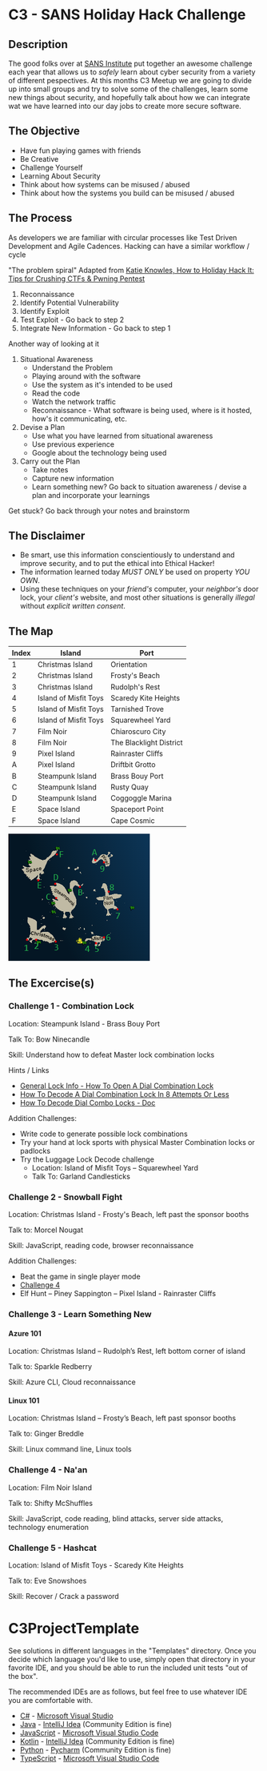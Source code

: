 # C3 - SANS Holiday Hack Challenge

## Description

The good folks over at [SANS Institute](https://www.sans.org/) put together an awesome challenge each year that allows us to _safely_ learn about cyber security from a variety of different pespectives. At this months C3 Meetup we are going to divide up into small groups and try to solve some of the challenges, learn some new things about security, and hopefully
talk about how we can integrate wat we have learned into our day jobs to create more secure software.

## The Objective

- Have fun playing games with friends
- Be Creative
- Challenge Yourself
- Learning About Security
- Think about how systems can be misused / abused
- Think about how the systems you build can be misused / abused

## The Process

As developers we are familiar with circular processes like Test Driven Development and Agile Cadences. Hacking can have a similar workflow / cycle

"The problem spiral" Adapted from [Katie Knowles, How to Holiday Hack It: Tips for Crushing CTFs & Pwning Pentest](https://www.youtube.com/watch?v=c02mH7F1xvU)

1. Reconnaissance
2. Identify Potential Vulnerability
3. Identify Exploit
4. Test Exploit - Go back to step 2
5. Integrate New Information - Go back to step 1

Another way of looking at it

1. Situational Awareness
   - Understand the Problem
   - Playing around with the software
   - Use the system as it's intended to be used
   - Read the code
   - Watch the network traffic
   - Reconnaissance - What software is being used, where is it hosted, how's it communicating, etc.
2. Devise a Plan
   - Use what you have learned from situational awareness
   - Use previous experience
   - Google about the technology being used
3. Carry out the Plan
   - Take notes
   - Capture new information
   - Learn something new? Go back to situation awareness / devise a plan and incorporate your learnings

Get stuck? Go back through your notes and brainstorm

## The Disclaimer

- Be smart, use this information conscientiously to understand and improve security, and to put the ethical into Ethical Hacker!
- The information learned today _MUST ONLY_ be used on property _YOU OWN_.
- Using these techniques on your _friend's_ computer, your _neighbor's_ door lock, your _client's_ website, and most other situations is generally _illegal_ without _explicit written consent_.

## The Map

| Index | Island                | Port                    |
| ----- | --------------------- | ----------------------- |
| 1     | Christmas Island      | Orientation             |
| 2     | Christmas Island      | Frosty's Beach          |
| 3     | Christmas Island      | Rudolph's Rest          |
| 4     | Island of Misfit Toys | Scaredy Kite Heights    |
| 5     | Island of Misfit Toys | Tarnished Trove         |
| 6     | Island of Misfit Toys | Squarewheel Yard        |
| 7     | Film Noir             | Chiaroscuro City        |
| 8     | Film Noir             | The Blacklight District |
| 9     | Pixel Island          | Rainraster Cliffs       |
| A     | Pixel Island          | Driftbit Grotto         |
| B     | Steampunk Island      | Brass Bouy Port         |
| C     | Steampunk Island      | Rusty Quay              |
| D     | Steampunk Island      | Coggoggle Marina        |
| E     | Space Island          | Spaceport Point         |
| F     | Space Island          | Cape Cosmic             |

![Island Map](island-map.png "Island Map")

## The Excercise(s)

### Challenge 1 - Combination Lock

Location: Steampunk Island - Brass Bouy Port

Talk To: Bow Ninecandle

Skill: Understand how to defeat Master lock combination locks

Hints / Links

- [General Lock Info - How To Open A Dial Combination Lock](https://www.youtube.com/watch?v=3zwZgQcaE38)
- [How To Decode A Dial Combination Lock In 8 Attempts Or Less](https://www.youtube.com/watch?v=27rE5ZvWLU0)
- [How To Decode Dial Combo Locks - Doc](https://docs.google.com/document/d/1QhKZLDr22G0RpuTSGm0M6pz4dG82IByesim3elwfw98/edit)

Addition Challenges:

- Write code to generate possible lock combinations
- Try your hand at lock sports with physical Master Combination locks or padlocks
- Try the Luggage Lock Decode challenge
  - Location: Island of Misfit Toys – Squarewheel Yard
  - Talk To: Garland Candlesticks

### Challenge 2 - Snowball Fight

Location: Christmas Island - Frosty's Beach, left past the sponsor booths

Talk to: Morcel Nougat

Skill: JavaScript, reading code, browser reconnaissance

Addition Challenges:

- Beat the game in single player mode
- [Challenge 4](#challenge-4---naan)
- Elf Hunt – Piney Sappington – Pixel Island - Rainraster Cliffs

### Challenge 3 - Learn Something New

#### Azure 101

Location: Christmas Island – Rudolph’s Rest, left bottom corner of island

Talk to: Sparkle Redberry

Skill: Azure CLI, Cloud reconnaissance

#### Linux 101

Location: Christmas Island – Frosty’s Beach, left past sponsor booths

Talk to: Ginger Breddle

Skill: Linux command line, Linux tools

### Challenge 4 - Na'an

Location: Film Noir Island

Talk to: Shifty McShuffles

Skill: JavaScript, code reading, blind attacks, server side attacks, technology enumeration

### Challenge 5 - Hashcat

Location: Island of Misfit Toys - Scaredy Kite Heights

Talk to: Eve Snowshoes

Skill: Recover / Crack a password

# C3ProjectTemplate

See solutions in different languages in the "Templates" directory. Once you decide which language you'd like to use,
simply open that directory in your favorite IDE, and you should be able to run the included unit tests "out of the box".

The recommended IDEs are as follows, but feel free to use whatever IDE you are comfortable with.

- [C#](Templates/C%23) - [Microsoft Visual Studio](https://visualstudio.microsoft.com/vs/community/)
- [Java](Templates/Java) - [IntelliJ Idea](https://www.jetbrains.com/idea/download) (Community Edition is fine)
- [JavaScript](Templates/JavaScript) - [Microsoft Visual Studio Code](https://code.visualstudio.com/)
- [Kotlin](Templates/Kotlin) - [IntelliJ Idea](https://www.jetbrains.com/idea/download) (Community Edition is fine)
- [Python](Templates/Python) - [Pycharm](https://www.jetbrains.com/pycharm/download/?section=windows) (Community Edition is fine)
- [TypeScript](Templates/TypeScript) - [Microsoft Visual Studio Code](https://code.visualstudio.com/)
